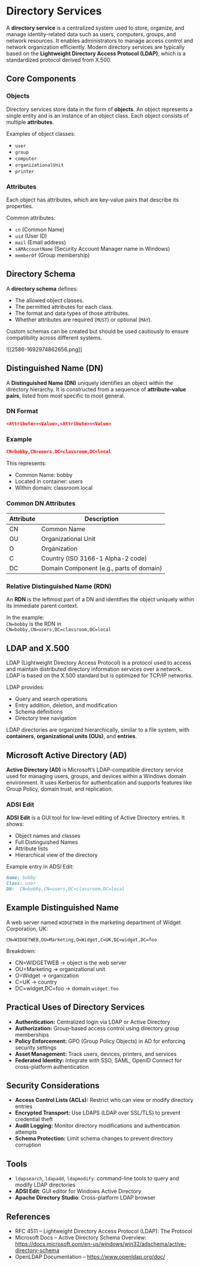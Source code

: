 # Directory Services

A **directory service** is a centralized system used to store, organize, and manage identity-related data such as users, computers, groups, and network resources. It enables administrators to manage access control and network organization efficiently. Modern directory services are typically based on the **Lightweight Directory Access Protocol (LDAP)**, which is a standardized protocol derived from X.500.

## Core Components

### Objects
Directory services store data in the form of **objects**. An object represents a single entity and is an instance of an object class. Each object consists of multiple **attributes**.

Examples of object classes:
- `user`
- `group`
- `computer`
- `organizationalUnit`
- `printer`

### Attributes
Each object has attributes, which are key-value pairs that describe its properties.

Common attributes:
- `cn` (Common Name)
- `uid` (User ID)
- `mail` (Email address)
- `sAMAccountName` (Security Account Manager name in Windows)
- `memberOf` (Group membership)

## Directory Schema

A **directory schema** defines:
- The allowed object classes.
- The permitted attributes for each class.
- The format and data types of those attributes.
- Whether attributes are required (`MUST`) or optional (`MAY`).

Custom schemas can be created but should be used cautiously to ensure compatibility across different systems.

![[2586-1692974862656.png]]

## Distinguished Name (DN)

A **Distinguished Name (DN)** uniquely identifies an object within the directory hierarchy. It is constructed from a sequence of **attribute-value pairs**, listed from most specific to most general.

### DN Format
``` json
<Attribute>=<Value>,<Attribute>=<Value> 
```

### Example 
```json
CN=bobby,CN=users,DC=classroom,DC=local
```


This represents:
- Common Name: bobby
- Located in container: users
- Within domain: classroom.local

### Common DN Attributes

| Attribute | Description                              |
|-----------|------------------------------------------|
| CN        | Common Name                              |
| OU        | Organizational Unit                      |
| O         | Organization                             |
| C         | Country (ISO 3166-1 Alpha-2 code)        |
| DC        | Domain Component (e.g., parts of domain) |

### Relative Distinguished Name (RDN)

An **RDN** is the leftmost part of a DN and identifies the object uniquely within its immediate parent context.

In the example:  
`CN=bobby` is the RDN in  
`CN=bobby,CN=users,DC=classroom,DC=local`

## LDAP and X.500

LDAP (Lightweight Directory Access Protocol) is a protocol used to access and maintain distributed directory information services over a network. LDAP is based on the X.500 standard but is optimized for TCP/IP networks.

LDAP provides:
- Query and search operations
- Entry addition, deletion, and modification
- Schema definitions
- Directory tree navigation

LDAP directories are organized hierarchically, similar to a file system, with **containers**, **organizational units (OUs)**, and **entries**.

## Microsoft Active Directory (AD)

**Active Directory (AD)** is Microsoft’s LDAP-compatible directory service used for managing users, groups, and devices within a Windows domain environment. It uses Kerberos for authentication and supports features like Group Policy, domain trust, and replication.

### ADSI Edit

**ADSI Edit** is a GUI tool for low-level editing of Active Directory entries. It shows:
- Object names and classes
- Full Distinguished Names
- Attribute lists
- Hierarchical view of the directory

Example entry in ADSI Edit:

``` markdown
Name: bobby
Class: user
DN:  CN=bobby,CN=users,DC=classroom,DC=local
```


## Example Distinguished Name

A web server named `WIDGETWEB` in the marketing department of Widget Corporation, UK:

```
CN=WIDGETWEB,OU=Marketing,O=Widget,C=UK,DC=widget,DC=foo
```


Breakdown:
- CN=WIDGETWEB → object is the web server
- OU=Marketing → organizational unit
- O=Widget → organization
- C=UK → country
- DC=widget,DC=foo → domain `widget.foo`

## Practical Uses of Directory Services

- **Authentication:** Centralized login via LDAP or Active Directory
- **Authorization:** Group-based access control using directory group memberships
- **Policy Enforcement:** GPO (Group Policy Objects) in AD for enforcing security settings
- **Asset Management:** Track users, devices, printers, and services
- **Federated Identity:** Integrate with SSO, SAML, OpenID Connect for cross-platform authentication

## Security Considerations

- **Access Control Lists (ACLs):** Restrict who can view or modify directory entries
- **Encrypted Transport:** Use LDAPS (LDAP over SSL/TLS) to prevent credential theft
- **Audit Logging:** Monitor directory modifications and authentication attempts
- **Schema Protection:** Limit schema changes to prevent directory corruption

## Tools

- `ldapsearch`, `ldapadd`, `ldapmodify`: command-line tools to query and modify LDAP directories
- **ADSI Edit**: GUI editor for Windows Active Directory
- **Apache Directory Studio**: Cross-platform LDAP browser

## References

- RFC 4511 – Lightweight Directory Access Protocol (LDAP): The Protocol
- Microsoft Docs – Active Directory Schema Overview: https://docs.microsoft.com/en-us/windows/win32/adschema/active-directory-schema
- OpenLDAP Documentation – https://www.openldap.org/doc/
